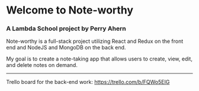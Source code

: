 # Welcome to Note-worthy
### A Lambda School project by Perry Ahern

Note-worthy is a full-stack project utilizing React and Redux on the front end and NodeJS and MongoDB on the back end.

My goal is to create a note-taking app that allows users to create, view, edit, and delete notes on demand.

---

Trello board for the back-end work: https://trello.com/b/FQWo5EIG

